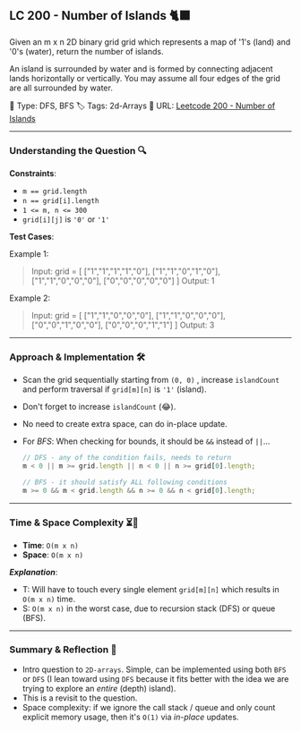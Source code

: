 ## LC 200 - Number of Islands 🐈‍⬛

Given an m x n 2D binary grid grid which represents a map of '1's (land) and '0's (water), return the number of islands.

An island is surrounded by water and is formed by connecting adjacent lands horizontally or vertically. You may assume all four edges of the grid are all surrounded by water.

🧩 Type: DFS, BFS
🏷️ Tags: 2d-Arrays
🔗 URL: [Leetcode 200 - Number of Islands](https://leetcode.com/problems/number-of-islands/)

---

### Understanding the Question 🔍

**Constraints**:

- `m == grid.length`
- `n == grid[i].length`
- `1 <= m, n <= 300`
- `grid[i][j]` is `'0'` or `'1'`

**Test Cases**:

Example 1:

> Input: grid = [
> ["1","1","1","1","0"],
> ["1","1","0","1","0"],
> ["1","1","0","0","0"],
> ["0","0","0","0","0"]
> ]
> Output: 1

Example 2:

> Input: grid = [
> ["1","1","0","0","0"],
> ["1","1","0","0","0"],
> ["0","0","1","0","0"],
> ["0","0","0","1","1"]
> ]
> Output: 3

---

### Approach & Implementation 🛠️

- Scan the grid sequentially starting from `(0, 0)` , increase `islandCount` and perform traversal if `grid[m][n]` is `'1'` (island).
- Don't forget to increase `islandCount` (😂).
- No need to create extra space, can do in-place update.
- For _BFS_: When checking for bounds, it should be `&&` instead of `||`...

  ```js
  // DFS - any of the condition fails, needs to return
  m < 0 || m >= grid.length || n < 0 || n >= grid[0].length;

  // BFS - it should satisfy ALL following conditions
  m >= 0 && m < grid.length && n >= 0 && n < grid[0].length;
  ```

---

### Time & Space Complexity ⏳🌌

- **Time**: `O(m x n)`
- **Space**: `O(m x n)`

**_Explanation_**:

- T: Will have to touch every single element `grid[m][n]` which results in `O(m x n)` time.
- S: `O(m x n)` in the worst case, due to recursion stack (DFS) or queue (BFS).

---

### Summary & Reflection 💭

- Intro question to `2D-arrays`. Simple, can be implemented using both `BFS` or `DFS` (I lean toward using `DFS` because it fits better with the idea we are trying to explore an _entire_ (depth) island).
- This is a revisit to the question.
- Space complexity: if we ignore the call stack / queue and only count explicit memory usage, then it's `O(1)` via _in-place_ updates.
